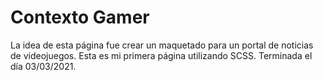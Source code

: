 # Contexto Gamer

La idea de esta página fue crear un maquetado para un portal de noticias de videojuegos.
Esta es mi primera página utilizando SCSS. Terminada el día 03/03/2021.
